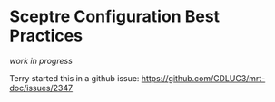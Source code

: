 Sceptre Configuration Best Practices
====================================

_work in progress_

Terry started this in a github issue:
https://github.com/CDLUC3/mrt-doc/issues/2347
